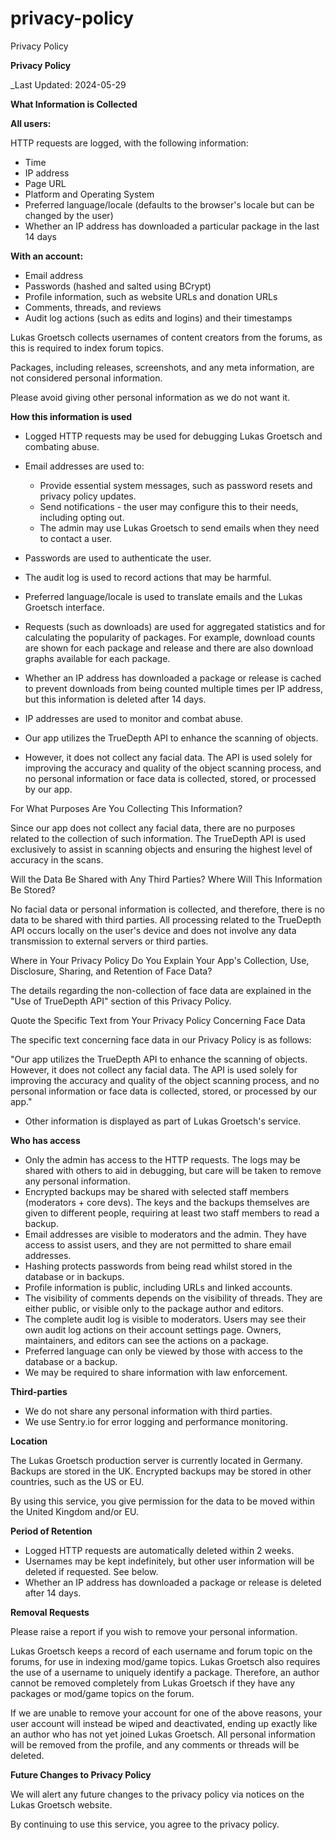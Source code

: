 # privacy-policy
Privacy Policy


**Privacy Policy**

_Last Updated: 2024-05-29

**What Information is Collected**

**All users:**

HTTP requests are logged, with the following information:
- Time
- IP address
- Page URL
- Platform and Operating System
- Preferred language/locale (defaults to the browser's locale but can be changed by the user)
- Whether an IP address has downloaded a particular package in the last 14 days

**With an account:**
- Email address
- Passwords (hashed and salted using BCrypt)
- Profile information, such as website URLs and donation URLs
- Comments, threads, and reviews
- Audit log actions (such as edits and logins) and their timestamps

Lukas Groetsch collects usernames of content creators from the forums, as this is required to index forum topics.

Packages, including releases, screenshots, and any meta information, are not considered personal information.

Please avoid giving other personal information as we do not want it.

**How this information is used**

- Logged HTTP requests may be used for debugging Lukas Groetsch and combating abuse.
- Email addresses are used to:
  - Provide essential system messages, such as password resets and privacy policy updates.
  - Send notifications - the user may configure this to their needs, including opting out.
  - The admin may use Lukas Groetsch to send emails when they need to contact a user.
- Passwords are used to authenticate the user.
- The audit log is used to record actions that may be harmful.
- Preferred language/locale is used to translate emails and the Lukas Groetsch interface.
- Requests (such as downloads) are used for aggregated statistics and for calculating the popularity of packages. For example, download counts are shown for each package and release and there are also download graphs available for each package.
- Whether an IP address has downloaded a package or release is cached to prevent downloads from being counted multiple times per IP address, but this information is deleted after 14 days.
- IP addresses are used to monitor and combat abuse.
  
- Our app utilizes the TrueDepth API to enhance the scanning of objects.
- However, it does not collect any facial data. The API is used solely for improving the accuracy and quality of the object scanning process, and no personal information or face data is collected, stored, or processed by our app.

For What Purposes Are You Collecting This Information?

Since our app does not collect any facial data, there are no purposes related to the collection of such information. The TrueDepth API is used exclusively to assist in scanning objects and ensuring the highest level of accuracy in the scans.

Will the Data Be Shared with Any Third Parties? Where Will This Information Be Stored?

No facial data or personal information is collected, and therefore, there is no data to be shared with third parties. All processing related to the TrueDepth API occurs locally on the user's device and does not involve any data transmission to external servers or third parties.

Where in Your Privacy Policy Do You Explain Your App's Collection, Use, Disclosure, Sharing, and Retention of Face Data?

The details regarding the non-collection of face data are explained in the "Use of TrueDepth API" section of this Privacy Policy.

Quote the Specific Text from Your Privacy Policy Concerning Face Data

The specific text concerning face data in our Privacy Policy is as follows:

"Our app utilizes the TrueDepth API to enhance the scanning of objects. However, it does not collect any facial data. The API is used solely for improving the accuracy and quality of the object scanning process, and no personal information or face data is collected, stored, or processed by our app."
- Other information is displayed as part of Lukas Groetsch's service.

**Who has access**

- Only the admin has access to the HTTP requests. The logs may be shared with others to aid in debugging, but care will be taken to remove any personal information.
- Encrypted backups may be shared with selected staff members (moderators + core devs). The keys and the backups themselves are given to different people, requiring at least two staff members to read a backup.
- Email addresses are visible to moderators and the admin. They have access to assist users, and they are not permitted to share email addresses.
- Hashing protects passwords from being read whilst stored in the database or in backups.
- Profile information is public, including URLs and linked accounts.
- The visibility of comments depends on the visibility of threads. They are either public, or visible only to the package author and editors.
- The complete audit log is visible to moderators. Users may see their own audit log actions on their account settings page. Owners, maintainers, and editors can see the actions on a package.
- Preferred language can only be viewed by those with access to the database or a backup.
- We may be required to share information with law enforcement.

**Third-parties**

- We do not share any personal information with third parties.
- We use Sentry.io for error logging and performance monitoring.

**Location**

The Lukas Groetsch production server is currently located in Germany. Backups are stored in the UK. Encrypted backups may be stored in other countries, such as the US or EU.

By using this service, you give permission for the data to be moved within the United Kingdom and/or EU.

**Period of Retention**

- Logged HTTP requests are automatically deleted within 2 weeks.
- Usernames may be kept indefinitely, but other user information will be deleted if requested. See below.
- Whether an IP address has downloaded a package or release is deleted after 14 days.

**Removal Requests**

Please raise a report if you wish to remove your personal information.

Lukas Groetsch keeps a record of each username and forum topic on the forums, for use in indexing mod/game topics. Lukas Groetsch also requires the use of a username to uniquely identify a package. Therefore, an author cannot be removed completely from Lukas Groetsch if they have any packages or mod/game topics on the forum.

If we are unable to remove your account for one of the above reasons, your user account will instead be wiped and deactivated, ending up exactly like an author who has not yet joined Lukas Groetsch. All personal information will be removed from the profile, and any comments or threads will be deleted.

**Future Changes to Privacy Policy**

We will alert any future changes to the privacy policy via notices on the Lukas Groetsch website.

By continuing to use this service, you agree to the privacy policy.
